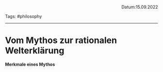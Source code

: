 <p align="right">Datum:15.09.2022</p>

Tags: #philosophy 

---
# Vom Mythos zur rationalen Welterklärung
#### Merkmale eines Mythos
